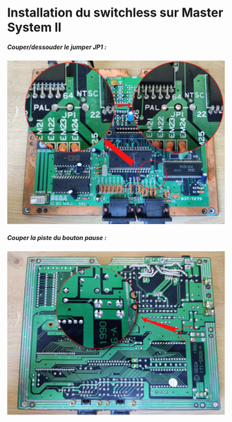 # Installation du switchless sur Master System II

##### Couper/dessouder le jumper JP1 :
![jumper JP1](install1.png)


##### Couper la piste du bouton pause :
![jumper JP1](install2.png)
